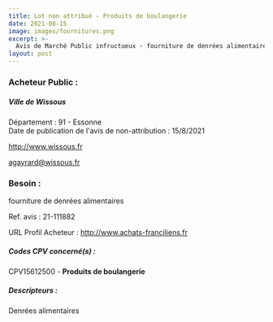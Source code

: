 ```yaml
---
title: Lot non attribué - Produits de boulangerie
date: 2021-08-15
image: images/fournitures.png
excerpt: >-
  Avis de Marché Public infructueux - fourniture de denrées alimentaires
layout: post
---
```


### Acheteur Public :
##### Ville de Wissous
Département : 91 - Essonne<br/>
Date de publication de l'avis de non-attribution : 15/8/2021


http://www.wissous.fr

agayrard@wissous.fr


### Besoin :

fourniture de denrées alimentaires

Ref. avis : 21-111882

URL Profil Acheteur : http://www.achats-franciliens.fr

##### Codes CPV concerné(s) :
CPV15612500 - **Produits de boulangerie** <br/>

##### Descripteurs :
Denrées alimentaires <br/>
